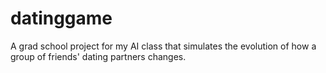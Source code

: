 # datinggame
A grad school project for my AI class that simulates the evolution of how a group of friends' dating partners changes.
